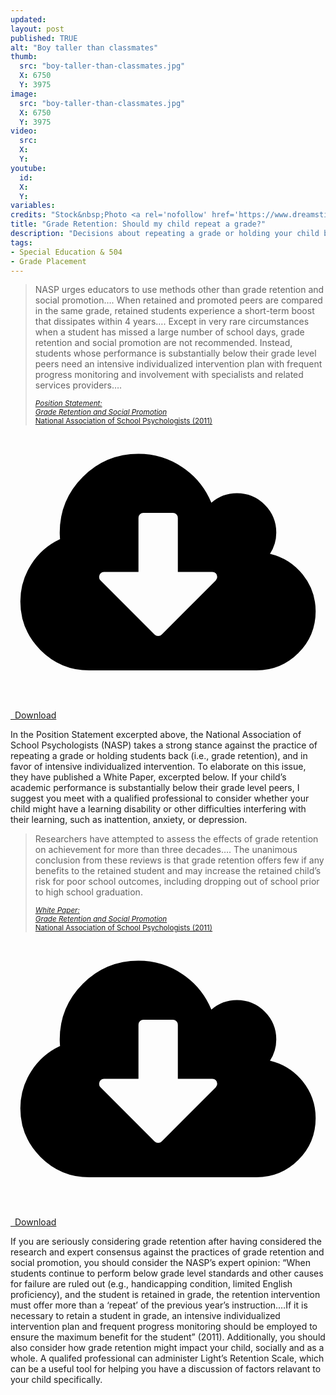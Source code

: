 ```yaml
---
updated:
layout: post
published: TRUE
alt: "Boy taller than classmates"
thumb:
  src: "boy-taller-than-classmates.jpg"
  X: 6750
  Y: 3975
image:
  src: "boy-taller-than-classmates.jpg"
  X: 6750
  Y: 3975
video:
  src: 
  X: 
  Y: 
youtube:
  id:
  X:
  Y:
variables:
credits: "Stock&nbsp;Photo <a rel='nofollow' href='https://www.dreamstime.com/royalty-free-stock-photos-primary-school-children-cutting-out-shapes-image15539128' target='_blank'>&copy;</a>&nbsp;Monkey Business Images Ltd"
title: "Grade Retention: Should my child repeat a grade?"
description: "Decisions about repeating a grade or holding your child back should be made considering the research leading experts to caution against grade retention."
tags:
- Special Education & 504
- Grade Placement
---
```

<blockquote><div>
<p>NASP urges educators to use methods other than grade retention and social promotion&hellip;. When retained and promoted peers are compared in the same grade, retained students experience a short-term boost that dissipates within 4 years&hellip;. Except in very rare circumstances when a student has missed a large number of school days, grade retention and social promotion are not recommended. Instead, students whose performance is substantially below their grade level peers need an intensive individualized intervention plan with frequent progress monitoring and involvement with specialists and related services providers&hellip;.</p>
<div class="citation"><small><a rel="nofollow" href="https://www.nasponline.org/research-and-policy/professional-positions/position-statements" title="NASP Position Statements" target="_blank"><cite>Position&nbsp;Statement:<br>Grade&nbsp;Retention and&nbsp;Social&nbsp;Promotion</cite><br>National&nbsp;Association of&nbsp;School&nbsp;Psychologists&nbsp;(2011)</a></small></div>
</div></blockquote>
<div class="float right side">
	<a class="download" rel="nofollow" href="{{site.url}}/NASP-Position-Statement-on-Grade-Retention-and-Social-Promotion-2011.pdf" target="_blank">
		<amp-img alt="NASP Position Statement on Grade Retention and Social Promotion (2011)" width="414" height="582" src="{{site.cache}}/books/NASP-Position-Statement-on-Grade-Retention-and-Social-Promotion-2011.jpg" sizes="8.625rem"></amp-img>
		<div><svg class="fontawesome" xmlns="http://www.w3.org/2000/svg" viewBox="0 0 2048 1792"><path d="M1344 928q0-14-9-23t-23-9h-224v-352q0-13-9.5-22.5t-22.5-9.5h-192q-13 0-22.5 9.5t-9.5 22.5v352h-224q-13 0-22.5 9.5t-9.5 22.5q0 14 9 23l352 352q9 9 23 9t23-9l351-351q10-12 10-24zm640 224q0 159-112.5 271.5t-271.5 112.5h-1088q-185 0-316.5-131.5t-131.5-316.5q0-130 70-240t188-165q-2-30-2-43 0-212 150-362t362-150q156 0 285.5 87t188.5 231q71-62 166-62 106 0 181 75t75 181q0 76-41 138 130 31 213.5 135.5t83.5 238.5z"/></svg>&ensp;Download</div>
	</a>
</div>
<p>In the Position Statement excerpted above, the National Association of School Psychologists (NASP) takes a strong stance against the practice of repeating a grade or holding students back (i.e., grade retention), and in favor of intensive individualized intervention. To elaborate on this issue, they have published a White Paper, excerpted below. If your child’s academic performance is substantially below their grade level peers, I suggest you meet with a qualified professional to consider whether your child might have a learning disability or other difficulties interfering with their learning, such as inattention, anxiety, or depression.</p>
<blockquote><div>
<p>Researchers have attempted to assess the effects of grade retention on achievement for more than three decades&hellip;. The unanimous conclusion from these reviews is that grade retention offers few if any benefits to the retained student and may increase the retained child’s risk for poor school outcomes, including dropping out of school prior to high school graduation.</p>
<div class="citation"><small><a rel="nofollow" href="https://www.nasponline.org/research-and-policy/professional-positions/white-papers" title="NASP White Papers" target="_blank"><cite>White&nbsp;Paper:<br>Grade&nbsp;Retention and&nbsp;Social&nbsp;Promotion</cite><br>National&nbsp;Association of&nbsp;School&nbsp;Psychologists&nbsp;(2011)</a></small></div>
</div></blockquote>
<div class="float right side">
	<a class="download" rel="nofollow" href="{{site.url}}/NASP-White-Paper-on-Grade-Retention-and-Social-Promotion-2011.pdf" target="_blank">
		<amp-img alt="NASP White Paper on Grade Retention and Social Promotion (2011)" width="414" height="598" src="{{site.cache}}/books/NASP-White-Paper-on-Grade-Retention-and-Social-Promotion-2011.jpg" sizes="8.625rem"></amp-img>
		<div><svg class="fontawesome" xmlns="http://www.w3.org/2000/svg" viewBox="0 0 2048 1792"><path d="M1344 928q0-14-9-23t-23-9h-224v-352q0-13-9.5-22.5t-22.5-9.5h-192q-13 0-22.5 9.5t-9.5 22.5v352h-224q-13 0-22.5 9.5t-9.5 22.5q0 14 9 23l352 352q9 9 23 9t23-9l351-351q10-12 10-24zm640 224q0 159-112.5 271.5t-271.5 112.5h-1088q-185 0-316.5-131.5t-131.5-316.5q0-130 70-240t188-165q-2-30-2-43 0-212 150-362t362-150q156 0 285.5 87t188.5 231q71-62 166-62 106 0 181 75t75 181q0 76-41 138 130 31 213.5 135.5t83.5 238.5z"/></svg>&ensp;Download</div>
	</a>
</div>
<p>If you are seriously considering grade retention after having considered the research and expert consensus against the practices of grade retention and social promotion, you should consider the NASP’s expert opinion: “When students continue to perform below grade level standards and other causes for failure are ruled out (e.g., handicapping condition, limited English proficiency), and the student is retained in grade, the retention intervention must offer more than a ‘repeat’ of the previous year’s instruction.&hellip;If it is necessary to retain a student in grade, an intensive individualized intervention plan and frequent progress monitoring should be employed to ensure the maximum benefit for the student” (2011). Additionally, you should also consider how grade retention might impact your child, socially and as a whole. A qualifed professional can administer Light’s Retention Scale, which can be a useful tool for helping you have a discussion of factors relavant to your child specifically.</p>